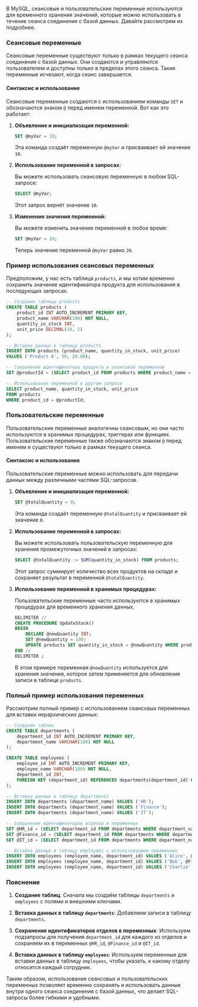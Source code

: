 В MySQL, сеансовые и пользовательские переменные используются для временного хранения значений, которые можно использовать в течение сеанса соединения с базой данных. Давайте рассмотрим их подробнее.

### Сеансовые переменные

Сеансовые переменные существуют только в рамках текущего сеанса соединения с базой данных. Они создаются и управляются пользователем и доступны только в пределах этого сеанса. Такие переменные исчезают, когда сеанс завершается.

#### Синтаксис и использование

Сеансовые переменные создаются с использованием команды `SET` и обозначаются знаком `@` перед именем переменной. Вот как это работает:


1. **Объявление и инициализация переменной:**

   ```sql
   SET @myVar = 10;
   ```

   Эта команда создаёт переменную `@myVar` и присваивает ей значение `10`.


2. **Использование переменной в запросах:**

   Вы можете использовать сеансовую переменную в любом SQL-запросе:

   ```sql
   SELECT @myVar;
   ```

   Этот запрос вернёт значение `10`.


3. **Изменение значения переменной:**

   Вы можете изменить значение переменной в любое время:

   ```sql
   SET @myVar = 20;
   ```

   Теперь значение переменной `@myVar` равно `20`.

### Пример использования сеансовых переменных

Предположим, у нас есть таблица `products`, и мы хотим временно сохранить значение идентификатора продукта для использования в последующих запросах.

```sql
-- Создание таблицы products
CREATE TABLE products (
    product_id INT AUTO_INCREMENT PRIMARY KEY,
    product_name VARCHAR(100) NOT NULL,
    quantity_in_stock INT,
    unit_price DECIMAL(10, 2)
);

-- Вставка данных в таблицу products
INSERT INTO products (product_name, quantity_in_stock, unit_price)
VALUES ('Product A', 50, 20.00);

-- Сохранение идентификатора продукта в сеансовой переменной
SET @productId = (SELECT product_id FROM products WHERE product_name = 'Product A');

-- Использование переменной в другом запросе
SELECT product_name, quantity_in_stock, unit_price
FROM products
WHERE product_id = @productId;
```

### Пользовательские переменные

Пользовательские переменные аналогичны сеансовым, но они часто используются в хранимых процедурах, триггерах или функциях. Пользовательские переменные также обозначаются знаком `@` перед именем и существуют только в рамках текущего сеанса.

#### Синтаксис и использование

Пользовательские переменные можно использовать для передачи данных между различными частями SQL-запросов.

1. **Объявление и инициализация переменной:**

   ```sql
   SET @totalQuantity = 0;
   ```

   Эта команда создаёт переменную `@totalQuantity` и присваивает ей значение `0`.

2. **Использование переменной в запросах:**

   Вы можете использовать пользовательскую переменную для хранения промежуточных значений в запросах:

   ```sql
   SELECT @totalQuantity := SUM(quantity_in_stock) FROM products;
   ```

   Этот запрос суммирует количество всех продуктов на складе и сохраняет результат в переменной `@totalQuantity`.

3. **Использование переменной в хранимых процедурах:**

   Пользовательские переменные часто используются в хранимых процедурах для временного хранения данных.

   ```sql
   DELIMITER //
   CREATE PROCEDURE UpdateStock()
   BEGIN
       DECLARE @newQuantity INT;
       SET @newQuantity = 100;
       UPDATE products SET quantity_in_stock = @newQuantity WHERE product_id = 1;
   END //
   DELIMITER ;
   ```

   В этом примере переменная `@newQuantity` используется для хранения значения, которое затем применяется для обновления записи в таблице `products`.

### Полный пример использования переменных

Рассмотрим полный пример с использованием сеансовых переменных для вставки иерархических данных:

```sql
-- Создание таблиц
CREATE TABLE departments (
    department_id INT AUTO_INCREMENT PRIMARY KEY,
    department_name VARCHAR(100) NOT NULL
);

CREATE TABLE employees (
    employee_id INT AUTO_INCREMENT PRIMARY KEY,
    employee_name VARCHAR(100) NOT NULL,
    department_id INT,
    FOREIGN KEY (department_id) REFERENCES departments(department_id) ON DELETE CASCADE
);

-- Вставка данных в таблицу departments
INSERT INTO departments (department_name) VALUES ('HR');
INSERT INTO departments (department_name) VALUES ('Finance');
INSERT INTO departments (department_name) VALUES ('IT');

-- Сохранение идентификаторов отделов в переменных
SET @HR_id = (SELECT department_id FROM departments WHERE department_name = 'HR');
SET @Finance_id = (SELECT department_id FROM departments WHERE department_name = 'Finance');
SET @IT_id = (SELECT department_id FROM departments WHERE department_name = 'IT');

-- Вставка данных в таблицу employees с использованием переменных
INSERT INTO employees (employee_name, department_id) VALUES ('Alice', @HR_id);
INSERT INTO employees (employee_name, department_id) VALUES ('Bob', @Finance_id);
INSERT INTO employees (employee_name, department_id) VALUES ('Charlie', @IT_id);
```

### Пояснение

1. **Создание таблиц**: Сначала мы создаём таблицы `departments` и `employees` с полями и внешними ключами.

2. **Вставка данных в таблицу `departments`**: Добавляем записи в таблицу `departments`.

3. **Сохранение идентификаторов отделов в переменных**: Используем подзапросы для получения `department_id` для каждого из отделов и сохраняем их в переменных `@HR_id`, `@Finance_id` и `@IT_id`.

4. **Вставка данных в таблицу `employees`**: Используем переменные для вставки данных в таблицу `employees`, чтобы указать, к какому отделу относится каждый сотрудник.

Таким образом, использование сеансовых и пользовательских переменных позволяет временно сохранять и использовать данные внутри одного сеанса соединения с базой данных, что делает SQL-запросы более гибкими и удобными.